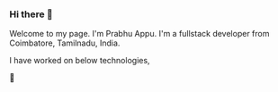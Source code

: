 ### Hi there 👋

Welcome to my page. I'm Prabhu Appu. I'm a fullstack developer from Coimbatore, Tamilnadu, India.

I have worked on below technologies,

&#xea73;

<!--
**PrabhuAppu/PrabhuAppu** is a ✨ _special_ ✨ repository because its `README.md` (this file) appears on your GitHub profile.

Here are some ideas to get you started:

- 🔭 I’m currently working on ...
- 🌱 I’m currently learning ...
- 👯 I’m looking to collaborate on ...
- 🤔 I’m looking for help with ...
- 💬 Ask me about ...
- 📫 How to reach me: ...
- 😄 Pronouns: ...
- ⚡ Fun fact: ...
-->
